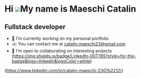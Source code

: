 Hi ![](https://user-images.githubusercontent.com/18350557/176309783-0785949b-9127-417c-8b55-ab5a4333674e.gif)My name is Maeschi Catalin
=====================================================================================================================================

Fullstack developer
-------------------
*   🚀  I'm currently working on my personal portfolio
*   ✉️  You can contact me at [catalin.maeschi23@gmail.com](mailto:catalin.maeschi23@gmail.com)
*   🤝  I'm open to collaborating on interesting projects
(https://img.shields.io/badge/LinkedIn-0077B5?style=for-the-badge&logo=linkedin&logoColor=white) 


(https://www.linkedin.com/in/catalin-maeschi-2307b2212/)

